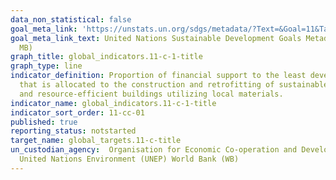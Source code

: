 ```yaml
---
data_non_statistical: false
goal_meta_link: 'https://unstats.un.org/sdgs/metadata/?Text=&Goal=11&Target= '
goal_meta_link_text: United Nations Sustainable Development Goals Metadata (PDF 4.0
  MB)
graph_title: global_indicators.11-c-1-title
graph_type: line
indicator_definition: Proportion of financial support to the least developed countries
  that is allocated to the construction and retrofitting of sustainable, resilient
  and resource-efficient buildings utilizing local materials.
indicator_name: global_indicators.11-c-1-title
indicator_sort_order: 11-cc-01
published: true
reporting_status: notstarted
target_name: global_targets.11-c-title
un_custodian_agency:  Organisation for Economic Co-operation and Development (OECD)
  United Nations Environment (UNEP) World Bank (WB)
---
```

